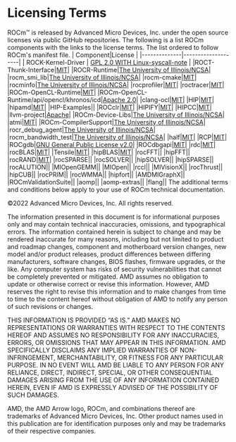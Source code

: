 # Licensing Terms

ROCm™ is released by Advanced Micro Devices, Inc. under the open source licenses via public GitHub repositories. The following is a list ROCm components with the links to the license terms. The list ordered to follow ROCm's manifest file.
| Component|License  |
|--------------|--------------------|
| ROCK-Kernel-Driver | [GPL 2.0 WITH Linux-syscall-note](https://github.com/RadeonOpenCompute/ROCK-Kernel-Driver/blob/master/COPYING)   |
|ROCT-Thunk-Interface|[MIT](https://github.com/RadeonOpenCompute/ROCT-Thunk-Interface/blob/master/LICENSE.md)|
|ROCR-Runtime|[The University of Illinois/NCSA](https://github.com/RadeonOpenCompute/ROCR-Runtime/blob/master/LICENSE.txt)|
|rocm_smi_lib|[The University of Illinois/NCSA](https://github.com/RadeonOpenCompute/rocm_smi_lib/blob/master/License.txt)|
|rocm-cmake|[MIT](https://github.com/RadeonOpenCompute/rocm-cmake/blob/develop/LICENSE)|
|rocminfo|[The University of Illinois/NCSA](https://github.com/RadeonOpenCompute/rocminfo/blob/master/License.txt)|
|rocprofiler|[MIT](https://github.com/ROCm-Developer-Tools/rocprofiler/blob/amd-master/LICENSE)|
|roctracer|[MIT](https://github.com/ROCm-Developer-Tools/roctracer/blob/amd-master/LICENSE)|
|ROCm-OpenCL-Runtime|[MIT](https://github.com/RadeonOpenCompute/ROCm-OpenCL-Runtime/blob/develop/LICENSE.txt)|
|ROCm-OpenCL-Runtime/api/opencl/khronos/icd|[Apache 2.0](https://github.com/KhronosGroup/OpenCL-ICD-Loader/blob/main/LICENSE)|
|clang-ocl|[MIT](https://github.com/RadeonOpenCompute/clang-ocl/blob/master/LICENSE)|
|HIP|[MIT](https://github.com/ROCm-Developer-Tools/HIP/blob/develop/LICENSE.txt)|
|hipamd|[MIT](https://github.com/ROCm-Developer-Tools/hipamd/blob/develop/LICENSE.txt)|
|HIP-Examples||
|ROCclr|[MIT](https://github.com/ROCm-Developer-Tools/ROCclr/blob/develop/LICENSE.txt)|
|HIPIFY|[MIT](https://github.com/ROCm-Developer-Tools/HIPIFY/blob/amd-staging/LICENSE.txt)|
|HIPCC|[MIT](https://github.com/ROCm-Developer-Tools/HIPCC/blob/develop/LICENSE.txt)|
|llvm-project|[Apache](https://github.com/ROCm-Developer-Tools/llvm-project/blob/main/LICENSE.TXT)|
|ROCm-Device-Libs|[The University of Illinois/NCSA](https://github.com/RadeonOpenCompute/ROCm-Device-Libs/blob/amd-stg-open/LICENSE.TXT)|
|atmi|[MIT](https://github.com/RadeonOpenCompute/atmi/blob/master/LICENSE.txt)|
|ROCm-CompilerSupport|[The University of Illinois/NCSA](https://github.com/RadeonOpenCompute/ROCm-CompilerSupport/blob/amd-stg-open/LICENSE.txt)|
|rocr_debug_agent|[The University of Illinois/NCSA](https://github.com/ROCm-Developer-Tools/rocr_debug_agent/blob/master/LICENSE.txt)|
|rocm_bandwidth_test|[The University of Illinois/NCSA](https://github.com/RadeonOpenCompute/rocm_bandwidth_test/blob/master/LICENSE.txt)|
|half|[MIT](https://github.com/ROCmSoftwarePlatform/half/blob/master/LICENSE.txt)|
|RCP|[MIT](https://github.com/GPUOpen-Tools/radeon_compute_profiler/blob/master/LICENSE)|
|ROCgdb|[GNU General Public License v2.0](https://github.com/ROCm-Developer-Tools/ROCgdb/blob/amd-master/COPYING)|
|ROCdbgapi|[MIT](https://github.com/ROCm-Developer-Tools/ROCdbgapi/blob/amd-master/LICENSE.txt)|
|rdc|[MIT](https://github.com/RadeonOpenCompute/rdc/blob/master/LICENSE)|
|rocBLAS|[MIT](https://github.com/ROCmSoftwarePlatform/rocBLAS/blob/develop/LICENSE.md)|
|Tensile|[MIT](https://github.com/ROCmSoftwarePlatform/Tensile/blob/develop/LICENSE.md)|
|hipBLAS|[MIT](https://github.com/ROCmSoftwarePlatform/hipBLAS/blob/develop/LICENSE.md)|
|rocFFT||
|hipFFT||
|rocRAND|[MIT](https://github.com/ROCmSoftwarePlatform/rocRAND/blob/develop/LICENSE.txt)|
|rocSPARSE||
|rocSOLVER||
|hipSOLVER||
|hipSPARSE||
|rocALUTION||
|MIOpenGEMM||
|MIOpen||
|rccl||
|MIVisionX||
|rocThrust||
|hipCUB||
|rocPRIM||
|rocWMMA||
|hipfort||
|AMDMIGraphX||
|ROCmValidationSuite||
|aomp||
|aomp-extras||
|flang||
The additional terms and conditions below apply to your use of ROCm technical documentation.

©2022 Advanced Micro Devices, Inc. All rights reserved.

The information presented in this document is for informational purposes only and may contain technical inaccuracies, omissions, and typographical errors. The information contained herein is subject to change and may be rendered inaccurate for many reasons, including but not limited to product and roadmap changes, component and motherboard version changes, new model and/or product releases, product differences between differing manufacturers, software changes, BIOS flashes, firmware upgrades, or the like. Any computer system has risks of security vulnerabilities that cannot be completely prevented or mitigated. AMD assumes no obligation to update or otherwise correct or revise this information. However, AMD reserves the right to revise this information and to make changes from time to time to the content hereof without obligation of AMD to notify any person of such revisions or changes.

THIS INFORMATION IS PROVIDED “AS IS.” AMD MAKES NO REPRESENTATIONS OR WARRANTIES WITH RESPECT TO THE CONTENTS HEREOF AND ASSUMES NO RESPONSIBILITY FOR ANY INACCURACIES, ERRORS, OR OMISSIONS THAT MAY APPEAR IN THIS INFORMATION. AMD SPECIFICALLY DISCLAIMS ANY IMPLIED WARRANTIES OF NON-INFRINGEMENT, MERCHANTABILITY, OR FITNESS FOR ANY PARTICULAR PURPOSE. IN NO EVENT WILL AMD BE LIABLE TO ANY PERSON FOR ANY RELIANCE, DIRECT, INDIRECT, SPECIAL, OR OTHER CONSEQUENTIAL DAMAGES ARISING FROM THE USE OF ANY INFORMATION CONTAINED HEREIN, EVEN IF AMD IS EXPRESSLY ADVISED OF THE POSSIBILITY OF SUCH DAMAGES.

AMD, the AMD Arrow logo, ROCm, and combinations thereof are trademarks of Advanced Micro Devices, Inc. Other product names used in this publication are for identification purposes only and may be trademarks of their respective companies.

 
